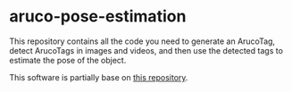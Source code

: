 # aruco-pose-estimation
This repository contains all the code you need to generate an ArucoTag, detect ArucoTags in images and videos, and then use the detected tags to estimate the pose of the object.


This software is partially base on [this repository](https://github.com/GSNCodes/ArUCo-Markers-Pose-Estimation-Generation-Python).